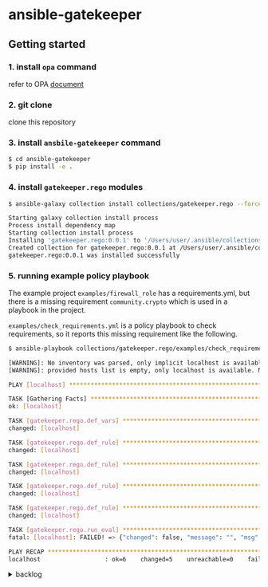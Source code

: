 # ansible-gatekeeper

## Getting started

### 1. install `opa` command

refer to OPA [document](https://github.com/open-policy-agent/opa#want-to-download-opa)

### 2. git clone

clone this repository

### 3. install `ansbile-gatekeeper` command

```bash
$ cd ansible-gatekeeper
$ pip install -e .
```

### 4. install `gatekeeper.rego` modules

```bash
$ ansible-galaxy collection install collections/gatekeeper.rego --force

Starting galaxy collection install process
Process install dependency map
Starting collection install process
Installing 'gatekeeper.rego:0.0.1' to '/Users/user/.ansible/collections/ansible_collections/gatekeeper/rego'
Created collection for gatekeeper.rego:0.0.1 at /Users/user/.ansible/collections/ansible_collections/gatekeeper/rego
gatekeeper.rego:0.0.1 was installed successfully
```

### 5. running example policy playbook

The example project `examples/firewall_role` has a requirements.yml, but there is a missing requirement `community.crypto` which is used in a playbook in the project.

`examples/check_requirements.yml` is a policy playbook to check requirements, so it reports this missing requirement like the following.

```bash
$ ansible-playbook collections/gatekeeper.rego/examples/check_requirements.yml

[WARNING]: No inventory was parsed, only implicit localhost is available
[WARNING]: provided hosts list is empty, only localhost is available. Note that the implicit localhost does not match 'all'

PLAY [localhost] *************************************************************************************************************

TASK [Gathering Facts] *******************************************************************************************************
ok: [localhost]

TASK [gatekeeper.rego.def_vars] **********************************************************************************************
changed: [localhost]

TASK [gatekeeper.rego.def_rule] **********************************************************************************************
changed: [localhost]

TASK [gatekeeper.rego.def_rule] **********************************************************************************************
changed: [localhost]

TASK [gatekeeper.rego.def_rule] **********************************************************************************************
changed: [localhost]

TASK [gatekeeper.rego.def_rule] **********************************************************************************************
changed: [localhost]

TASK [gatekeeper.rego.run_eval] **************************************************************************************************
fatal: [localhost]: FAILED! => {"changed": false, "message": "", "msg": "Policy violation detected", "rego_block": "", "result": {"returncode": 1, "stderr": "{\n  \"has_missing_dependencies\": true,\n  \"missing_dependencies\": [\n    \"community.crypto\"\n  ],\n  \"requirements_yml\": [\n    \"community.general\"\n  ]\n}\n[FAILURE] Policy violation detected!\n", "stdout": ""}}

PLAY RECAP *******************************************************************************************************************
localhost                  : ok=6    changed=5    unreachable=0    failed=1    skipped=0    rescued=0    ignored=0

```


<details>

<summary>backlog</summary>

<div>

### 4. run `ansible-gatekeeper` for **project directory**

ansible-gatekeeper can be used for checking Ansible project contents at develop time.

For example, the [example policy](examples/develop/policy_satisfy_requirements.rego) checks if all the dependencies are correctly specified in the requirements.yml.

```rego
package sample_ansible_policy

import future.keywords.if
import future.keywords.in
import future.keywords.every

requirements_yml = [req.name | req := input.project.requirements.collections[_]]
_builtin_and_deps := array.concat(["ansible.builtin"], requirements_yml)

detect_missing_dependencies(task) := collection {
    fqcn := task.module_fqcn
    collection := get_module_collection_name(fqcn)
    not collection in _builtin_and_deps
}

get_module_collection_name(fqcn) := coll {
    contains(fqcn, ".")
    parts := split(fqcn, ".")
    coll := concat(".", [parts[0], parts[1]])
}

missing_dependencies[x] {
    task := input.taskfiles[_].tasks[_]
    x := detect_missing_dependencies(task)
}

has_missing_dependencies = true if {
    count(missing_dependencies) > 0
} else = false
```

The example project is a role which uses `community.general` and `community.crypto` as non-builtin dependencies, but its requirements.yml only speciies `community.general`.

Then ansible-gatekeeper can detect the missing dependency like the following.

```bash
$ ansible-gatekeeper -t project -p examples/develop/firewall_role \
    -r examples/develop/policy_satisfy_requirements.rego
{
  "has_missing_dependencies": true,
  "missing_dependencies": [
    "community.crypto"
  ],
  "requirements_yml": [
    "community.general"
  ]
}
[FAILURE] Policy violation detected!
```


### 5. run `ansible-gatekeeper` for **ansible-runner jobdata**

ansible-gatekeeper can be used for checking runtime jobdata created by `ansibler-runner`, and this feature is useful to stop the playbook execution when policy violation is detected.

The [example policy](examples/runtime/policy_use_allowed_dbs_only.rego) is a policy to check if all database names used in tasks are allowed or not.

```rego
package sample_ansible_policy

import future.keywords.if
import future.keywords.in
import data.ansible_gatekeeper.resolve_var

_allowed_databases = ["allowed-db-1", "allowed-db-2"]
_target_module = "community.mongodb.mongodb_user"

find_not_allowed_db(task) := database {
    fqcn := task.module_fqcn
    fqcn == _target_module
    database := resolve_var(task.module_options.database, input.variables) # <== variable resolution
    not database in _allowed_databases
}

not_allowed_databases[x] {
    task := input.playbooks[_].tasks[_] # <== loaded from project content
    x := find_not_allowed_db(task)
}

using_forbidden_database = true if {
    count(not_allowed_databases) > 0
} else = false
```

The example directory has [env/extravars](./examples/runtime/target/env/extravars) which `ansible-runner` command loads as variables at runtime, so this example uses `not-allowed-db` database which is not allowed.

Then ansible-gatekeeper can detect it and stop playbook execution like the following.

```bash
$ ansible-runner transmit examples/runtime/db_user -p playbook.yml | \
    ansible-gatekeeper -t jobdata -r examples/runtime/policy_use_allowed_dbs_only.rego | \
    ansible-runner worker | \
    ansible-runner process /tmp/
{
  "not_allowed_databases": [
    "my-db"
  ],
  "using_forbidden_database": true
}
[FAILURE] Policy violation detected!
```

If the variable is using a valid database name (`allowed-db-1` for instance), then you can execute the playbook as usual like this.

```bash
$ cat examples/runtime/target/env/extravars
---
database_name: allowed-db-1
database_user: john
```

```bash
$ ansible-runner transmit examples/runtime/db_user -p playbook.yml | \
    ansible-gatekeeper -t jobdata -r examples/runtime/policy_use_allowed_dbs_only.rego | \
    ansible-runner worker | \
    ansible-runner process /tmp/
{
  "not_allowed_databases": [],
  "using_forbidden_database": false
}
[SUCCESS] All policy checks passed!


PLAY [localhost] ***************************************************************

TASK [Gathering Facts] *********************************************************

ok: [localhost]

TASK [Include variables] *******************************************************

ok: [localhost]

TASK [Create mongodb user] *****************************************************

changed: [localhost]

PLAY RECAP *********************************************************************
localhost                  : ok=3    changed=1    unreachable=0    failed=0    skipped=0    rescued=0    ignored=0
```

</div>

</details>
